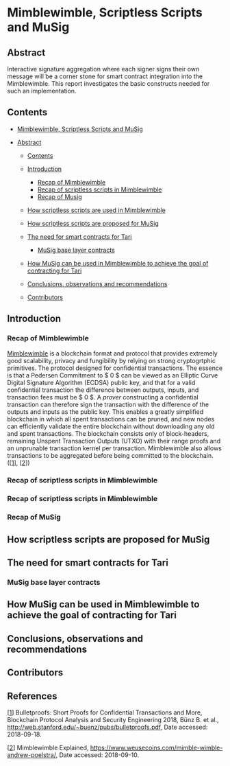 # Mimblewimble, Scriptless Scripts and MuSig 

## Abstract

Interactive signature aggregation where each signer signs their own message will be a corner stone for smart contract integration into the Mimblewimble. This report investigates the basic constructs needed for such an implementation.

## Contents 

- [Mimblewimble, Scriptless Scripts and MuSig](#mimblewimble,-scriptless-scripts-andmusig)

- [Abstract](#abstract)

  - [Contents](#contents)
  - [Introduction](#introduction)
    - [Recap of Mimblewimble](#introduction-to-mimblewimble)
    - [Recap of scriptless scripts in Mimblewimble](#recap-of-scriptless-scripts-in-mimblewimble)
    - [Recap of Musig](#recap-of-musig)
  - [How scriptless scripts are used in Mimblewimble](#how-scriptless-scripts-are-used-in-mimblewimble)

  - [How scriptless scripts are proposed for MuSig](#how-scriptless-scripts-are-proposed-for-musig)
  - [The need for smart contracts for Tari](#the-need-for-smart-contracts-for-tari)
    - [MuSig base layer contracts](#musig-base-layer-contracts)
  - [How MuSig can be used in Mimblewimble to achieve the goal of contracting for Tari](#how-musig-can-be-used-in-mimblewimble-to-achieve-the-goal-of-contracting-for-tari) 
  - [Conclusions, observations and recommendations](#conclusions,-observations-and-recommendations)
  - [Contributors](#contributors) 

## Introduction

### Recap of Mimblewimble

[Mimblewimble](../../protocols/mimblewimble-1/sources/PITCHME.link.md) is a blockchain format and protocol that provides extremely good scalability, privacy and fungibility by relying on strong cryptogrtphic primitives. The protocol designed for confidential transactions. The essence is that a Pedersen Commitment to $ 0 $ can be viewed as an Elliptic Curve Digital Signature Algorithm (ECDSA) public key, and that for a valid confidential transaction the difference between outputs, inputs, and transaction fees must be $ 0 $. A *prover* constructing a confidential transaction can therefore sign the transaction with the difference of the outputs and inputs as the public key. This enables a greatly simplified blockchain in which all spent transactions can be pruned, and new nodes can efficiently validate the entire blockchain without downloading any old and spent transactions. The blockchain consists only of block-headers, remaining Unspent Transaction Outputs (UTXO) with their range proofs and an unprunable transaction kernel per transaction. Mimblewimble also allows transactions to be aggregated before being committed to the blockchain. ([[1]], [[2]])

### Recap of scriptless scripts in Mimblewimble

### Recap of scriptless scripts in Mimblewimble 

### Recap of MuSig 

## How scriptless scripts are proposed for MuSig

## The need for smart contracts for Tari 

### MuSig base layer contracts 

## How MuSig can be used in Mimblewimble to achieve the goal of contracting for Tari 

## Conclusions, observations and recommendations 

## Contributors 

## References 

[[1]] Bulletproofs: Short Proofs for Confidential Transactions and More, Blockchain Protocol Analysis and Security Engineering 2018, Bünz B. et al., http://web.stanford.edu/~buenz/pubs/bulletproofs.pdf, Date accessed: 2018-09-18.

[1]: http://web.stanford.edu/~buenz/pubs/bulletproofs.pdf
"Bulletproofs: Short Proofs for Confidential Transactions 
and More, Blockchain Protocol Analysis and Security 
Engineering 2018, 
Bünz B. et al"

[[2]] Mimblewimble Explained, https://www.weusecoins.com/mimble-wimble-andrew-poelstra/, Date accessed: 2018-09-10.

[2]: https://www.weusecoins.com/mimble-wimble-andrew-poelstra
"Mimblewimble Explained"

